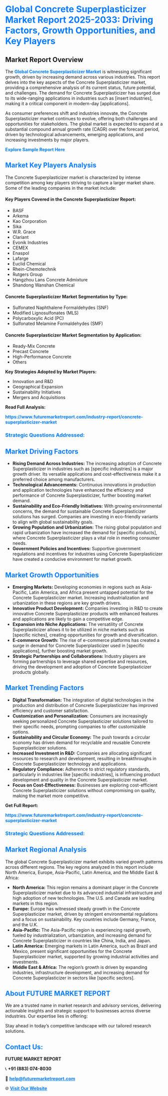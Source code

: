 <h1 style="color: #007BFF;">Global Concrete Superplasticizer Market Report 2025-2033: Driving Factors, Growth Opportunities, and Key Players</h1>

<section id="overview">
<h2>Market Report Overview</h2>
<p>The <a href="https://www.futuremarketreport.com/industry-report/concrete-superplasticizer-market" style="color: #007BFF; text-decoration: none;"><strong>Global Concrete Superplasticizer Market</strong></a> is witnessing significant growth, driven by increasing demand across various industries. This report delves into the key aspects of the Concrete Superplasticizer market, providing a comprehensive analysis of its current status, future potential, and challenges. The demand for Concrete Superplasticizer has surged due to its wide-ranging applications in industries such as [insert industries], making it a critical component in modern-day [applications].</p>
<p>As consumer preferences shift and industries innovate, the Concrete Superplasticizer market continues to evolve, offering both challenges and opportunities for stakeholders. The global market is expected to expand at a substantial compound annual growth rate (CAGR) over the forecast period, driven by technological advancements, emerging applications, and increasing investments by major players.</p>
</section>

<section id="overview">
<p><a href="https://www.futuremarketreport.com/request-sample/reportId=51153" style="color: #007BFF; text-decoration: none;"><strong>Explore Sample Report Here</strong></a></p>
</section>

<section id="key-players">
<h2 style="color: #007BFF;">Market Key Players Analysis</h2>
<p>The Concrete Superplasticizer market is characterized by intense competition among key players striving to capture a larger market share. Some of the leading companies in the market include:</p>
<h4>Key Players Covered in the Concrete Superplasticizer Report:</h4>
<ul><li>BASF</li><li>Arkema</li><li>Kao Corporation</li><li>Sika</li><li>W.R. Grace</li><li>Clariant</li><li>Evonik Industries</li><li>CEMEX</li><li>Enaspol</li><li>Lafarge</li><li>Euclid Chemical</li><li>Rhein-Chemotechnik</li><li>Rutgers Group</li><li>Hangzhou Lans Concrete Admixture</li><li>Shandong Wanshan Chemical</li></ul>
<h4>Concrete Superplasticizer Market Segmentation by Type:</h4>
<ul><li>Sulfonated Naphthalene Formaldehydes (SNF)</li><li>Modified Lignosulfonates (MLS)</li><li>Polycarboxylic Acid (PC)</li><li>Sulfonated Melamine Formaldehydes (SMF)</li></ul>

<h4>Concrete Superplasticizer Market Segmentation by Application:</h4>
<ul><li>Ready-Mix Concrete</li><li>Precast Concrete</li><li>High-Performance Concrete</li><li>Others</li></ul>
<p><strong>Key Strategies Adopted by Market Players:</strong></p>
<ul>
<li>Innovation and R&D</li>
<li>Geographical Expansion</li>
<li>Sustainability Initiatives</li>
<li>Mergers and Acquisitions</li>
</ul>
</section>

<section>
<p><strong>Read Full Analysis: </strong></p><a href="https://www.futuremarketreport.com/industry-report/concrete-superplasticizer-market" style="color: #007BFF; text-decoration: none;"><strong>https://www.futuremarketreport.com/industry-report/concrete-superplasticizer-market</strong></a>
<h3 style="color: #007BFF;">Strategic Questions Addressed:</h3>
</section>

<section id="driving-factors">
<h2 style="color: #007BFF;">Market Driving Factors</h2>
<ul>
<li><strong>Rising Demand Across Industries:</strong> The increasing adoption of Concrete Superplasticizer in industries such as [specific industries] is a major growth driver. Its versatile applications and cost-effectiveness make it a preferred choice among manufacturers.</li>
<li><strong>Technological Advancements:</strong> Continuous innovations in production and application technologies have enhanced the efficiency and performance of Concrete Superplasticizer, further boosting market demand.</li>
<li><strong>Sustainability and Eco-Friendly Initiatives:</strong> With growing environmental concerns, the demand for sustainable Concrete Superplasticizer solutions has surged. Companies are investing in eco-friendly variants to align with global sustainability goals.</li>
<li><strong>Growing Population and Urbanization:</strong> The rising global population and rapid urbanization have increased the demand for [specific products], where Concrete Superplasticizer plays a vital role in meeting consumer needs.</li>
<li><strong>Government Policies and Incentives:</strong> Supportive government regulations and incentives for industries using Concrete Superplasticizer have created a conducive environment for market growth.</li>
</ul>
</section>

<section id="growth-opportunities">
<h2 style="color: #007BFF;">Market Growth Opportunities</h2>
<ul>
<li><strong>Emerging Markets:</strong> Developing economies in regions such as Asia-Pacific, Latin America, and Africa present untapped potential for the Concrete Superplasticizer market. Increasing industrialization and urbanization in these regions are key growth drivers.</li>
<li><strong>Innovative Product Development:</strong> Companies investing in R&D to create innovative Concrete Superplasticizer products with enhanced features and applications are likely to gain a competitive edge.</li>
<li><strong>Expansion into Niche Applications:</strong> The versatility of Concrete Superplasticizer allows it to be utilized in niche markets such as [specific niches], creating opportunities for growth and diversification.</li>
<li><strong>E-commerce Growth:</strong> The rise of e-commerce platforms has created a surge in demand for Concrete Superplasticizer used in [specific applications], further boosting market growth.</li>
<li><strong>Strategic Partnerships and Collaborations:</strong> Industry players are forming partnerships to leverage shared expertise and resources, driving the development and adoption of Concrete Superplasticizer products globally.</li>
</ul>
</section>

<section id="trending-factors">
<h2 style="color: #007BFF;">Market Trending Factors</h2>
<ul>
<li><strong>Digital Transformation:</strong> The integration of digital technologies in the production and distribution of Concrete Superplasticizer has improved efficiency and customer satisfaction.</li>
<li><strong>Customization and Personalization:</strong> Consumers are increasingly seeking personalized Concrete Superplasticizer solutions tailored to their specific needs, prompting companies to offer customizable options.</li>
<li><strong>Sustainability and Circular Economy:</strong> The push towards a circular economy has driven demand for recyclable and reusable Concrete Superplasticizer solutions.</li>
<li><strong>Increased Investment in R&D:</strong> Companies are allocating significant resources to research and development, resulting in breakthroughs in Concrete Superplasticizer technology and applications.</li>
<li><strong>Regulatory Compliance:</strong> Adherence to strict regulatory standards, particularly in industries like [specific industries], is influencing product development and quality in the Concrete Superplasticizer market.</li>
<li><strong>Focus on Cost-Effectiveness:</strong> Businesses are exploring cost-efficient Concrete Superplasticizer solutions without compromising on quality, making the market more competitive.</li>
</ul>
</section>

<section>
<p><strong>Get Full Report: </strong></p><a href="https://www.futuremarketreport.com/industry-report/concrete-superplasticizer-market" style="color: #007BFF; text-decoration: none;"><strong>https://www.futuremarketreport.com/industry-report/concrete-superplasticizer-market</strong></a>
<h3 style="color: #007BFF;">Strategic Questions Addressed:</h3>
</section>


<section id="regional-analysis">
<h2 style="color: #007BFF;">Market Regional Analysis</h2>
<p>The global Concrete Superplasticizer market exhibits varied growth patterns across different regions. The key regions analyzed in this report include North America, Europe, Asia-Pacific, Latin America, and the Middle East & Africa:</p>
<ul>
<li><strong>North America:</strong> This region remains a dominant player in the Concrete Superplasticizer market due to its advanced industrial infrastructure and high adoption of new technologies. The U.S. and Canada are leading markets in this region.</li>
<li><strong>Europe:</strong> Europe has witnessed steady growth in the Concrete Superplasticizer market, driven by stringent environmental regulations and a focus on sustainability. Key countries include Germany, France, and the U.K.</li>
<li><strong>Asia-Pacific:</strong> The Asia-Pacific region is experiencing rapid growth, fueled by industrialization, urbanization, and increasing demand for Concrete Superplasticizer in countries like China, India, and Japan.</li>
<li><strong>Latin America:</strong> Emerging markets in Latin America, such as Brazil and Mexico, present significant opportunities for the Concrete Superplasticizer market, supported by growing industrial activities and investments.</li>
<li><strong>Middle East & Africa:</strong> The region’s growth is driven by expanding industries, infrastructure development, and increasing demand for Concrete Superplasticizer in sectors like [specific sectors].</li>
</ul>
</section>

<footer>
<h2 style="color: #007BFF;">About FUTURE MARKET REPORT</h2>
<p>We are a trusted name in market research and advisory services, delivering actionable insights and strategic support to businesses across diverse industries. Our expertise lies in offering:</p>

<p>Stay ahead in today’s competitive landscape with our tailored research solutions.</p>

<h2 style="color: #007BFF;">Contact Us:</h2>
<p><strong>FUTURE MARKET REPORT</strong></p>
<p>📞 <strong>+91 (883) 074-8030</strong></p>
<p>📧 <strong><a href="mailto:help@futuremarketreport.com" style="color: #007BFF;">help@futuremarketreport.com</a></strong></p>
<p>🌐 <strong><a href="https://www.futuremarketreport.com/" style="color: #007BFF;">Visit Our Website</a></strong></p>
</footer>